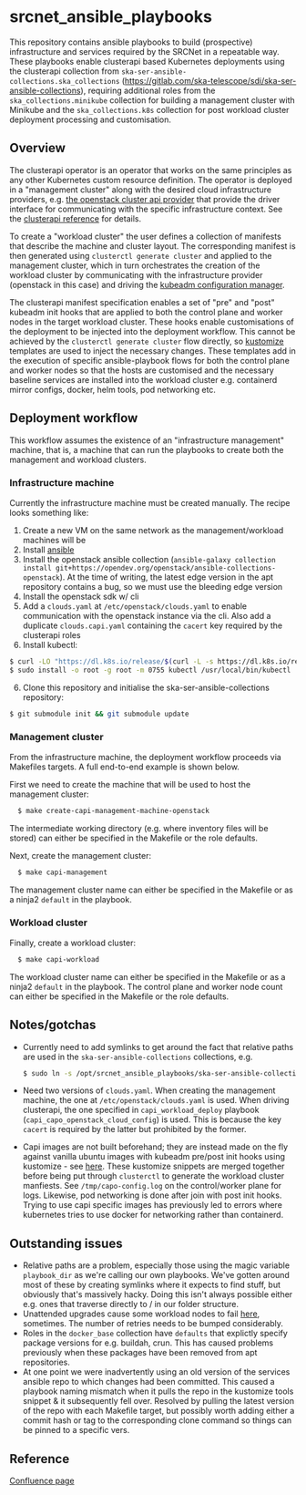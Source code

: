 # srcnet\_ansible\_playbooks

This repository contains ansible playbooks to build (prospective) infrastructure and services required by the SRCNet in a repeatable way.  These playbooks enable clusterapi based Kubernetes deployments using the clusterapi collection from `ska-ser-ansible-collections.ska_collections` (https://gitlab.com/ska-telescope/sdi/ska-ser-ansible-collections), requiring additional roles from the `ska_collections.minikube` collection for building a management cluster with Minikube and the `ska_collections.k8s` collection for post workload cluster deployment processing and customisation.

## Overview

The clusterapi operator is an operator that works on the same principles as any other Kubernetes custom resource definition. The operator is deployed in a "management cluster" along with the desired cloud infrastructure providers, e.g. [the openstack cluster api provider](https://github.com/kubernetes-sigs/cluster-api-provider-openstack) that provide the driver interface for communicating with the specific infrastructure context. See the [clusterapi reference]( https://cluster-api.sigs.k8s.io/user/concepts.html) for details.

To create a "workload cluster" the user defines a collection of manifests that describe the machine and cluster layout. The corresponding manifest is then generated using `clusterctl generate cluster` and applied to the management cluster, which in turn orchestrates the creation of the workload cluster by communicating with the infrastructure provider (openstack in this case) and driving the [kubeadm configuration manager](https://kubernetes.io/docs/setup/production-environment/tools/kubeadm/create-cluster-kubeadm/).

The clusterapi manifest specification enables a set of "pre" and "post" kubeadm init hooks that are applied to both the control plane and worker nodes in the target workload cluster. These hooks enable customisations of the deployment to be injected into the deployment workflow. This cannot be achieved by the `clusterctl generate cluster` flow directly, so [kustomize](https://kustomize.io/) templates are used to inject the necessary changes. These templates add in the execution of specific ansible-playbook flows for both the control plane and worker nodes so that the hosts are customised and the necessary baseline services are installed into the workload cluster e.g. containerd mirror configs, docker, helm tools, pod networking etc.

## Deployment workflow

This workflow assumes the existence of an "infrastructure management" machine, that is, a machine that can run the playbooks to create both the management and workload clusters.

### Infrastructure machine

Currently the infrastructure machine must be created manually. The recipe looks something like:

1. Create a new VM on the same network as the management/workload machines will be
2. Install [ansible](https://docs.ansible.com/ansible/latest/installation\_guide/installation\_distros.html#installing-ansible-on-ubuntu)
3. Install the openstack ansible collection (`ansible-galaxy collection install git+https://opendev.org/openstack/ansible-collections-openstack`). At the time of writing, the latest edge version in the apt repository contains a bug, so we must use the bleeding edge version
3. Install the openstack sdk w/ cli
4. Add a `clouds.yaml` at `/etc/openstack/clouds.yaml` to enable communication with the openstack instance via the cli. Also add a duplicate `clouds.capi.yaml` containing the `cacert` key required by the clusterapi roles
5. Install kubectl:
```bash
$ curl -LO "https://dl.k8s.io/release/$(curl -L -s https://dl.k8s.io/release/stable.txt)/bin/linux/amd64/kubectl"
$ sudo install -o root -g root -m 0755 kubectl /usr/local/bin/kubectl
```
   	
6. Clone this repository and initialise the ska-ser-ansible-collections repository:
```bash
$ git submodule init && git submodule update
```

### Management cluster

From the infrastructure machine, the deployment workflow proceeds via Makefiles targets. A full end-to-end example is shown below.

First we need to create the machine that will be used to host the management cluster:

```bash
  $ make create-capi-management-machine-openstack
```

The intermediate working directory (e.g. where inventory files will be stored) can either be specified in the Makefile or the role defaults.

Next, create the management cluster:

```bash
  $ make capi-management
```

The management cluster name can either be specified in the Makefile or as a ninja2 `default` in the playbook. 

### Workload cluster

Finally, create a workload cluster:

```bash
  $ make capi-workload
```

The workload cluster name can either be specified in the Makefile or as a ninja2 `default` in the playbook. The control plane and worker node count can either be specified in the Makefile or the role defaults.

## Notes/gotchas

- Currently need to add symlinks to get around the fact that relative paths are used in the `ska-ser-ansible-collections` collections, e.g. 

  ```bash
  $ sudo ln -s /opt/srcnet_ansible_playbooks/ska-ser-ansible-collections/resources resources
  ```

- Need two versions of `clouds.yaml`. When creating the management machine, the one at `/etc/openstack/clouds.yaml` is used. When driving clusterapi, the one specified in `capi_workload_deploy` playbook (`capi_capo_openstack_cloud_config`) is used. This is because the key `cacert` is required by the latter but prohibited by the former.

- Capi images are not built beforehand; they are instead made on the fly against vanilla ubuntu images with kubeadm pre/post init hooks using kustomize - see [here](https://gitlab.com/ska-telescope/sdi/ska-ser-ansible-collections/-/tree/main/resources/clusterapi/kustomize/capobase). These kustomize snippets are merged together before being put through `clusterctl` to generate the workload cluster manfiests. See `/tmp/capo-config.log` on the control/worker plane for logs. Likewise, pod networking is done after join with post init hooks. Trying to use capi specific images has previously led to errors where kubernetes tries to use docker for networking rather than containerd.

## Outstanding issues

- Relative paths are a problem, especially those using the magic variable `playbook_dir` as we're calling our own playbooks. We've gotten around most of these by creating symlinks where it expects to find stuff, but obviously that's massively hacky. Doing this isn't always possible either e.g. ones that traverse directly to /  in our folder structure.
- Unattended upgrades cause some workload nodes to fail [here](https://gitlab.com/ska-telescope/sdi/ska-ser-ansible-collections/-/blob/main/ansible\_collections/ska\_collections/k8s/roles/k8s/tasks/main.yml#L22), sometimes. The number of retries needs to be bumped considerably.
- Roles in the `docker_base` collection have `defaults` that explictly specify package versions for e.g. buildah, crun. This has caused problems previously when these packages have been removed from apt repositories.
- At one point we were inadvertently using an old version of the services ansible repo to which changes had been committed. This caused a playbook naming mismatch when it pulls the repo in the kustomize tools snippet & it subsequently fell over. Resolved by pulling the latest version of the repo with each Makefile target, but possibly worth adding either a commit hash or tag to the corresponding clone command so things can be pinned to a specific vers.

## Reference

[Confluence page](https://confluence.skatelescope.org/x/ZYkEDQ)

